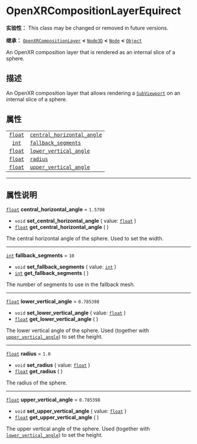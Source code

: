 <!-- ⚠ 请勿编辑本文件 ⚠ -->
<!-- 本文档使用脚本从 WeDot 引擎源码仓库生成。 -->
<!-- 生成脚本：https://github.com/WeDot-Engine/WeDot/tree/4.3/doc/tools/make_md.py； -->
<!-- 原文件：https://github.com/WeDot-Engine/WeDot/tree/4.3/modules/openxr/doc_classes/OpenXRCompositionLayerEquirect.xml。 -->

<div id="_class_openxrcompositionlayerequirect"></div>

# OpenXRCompositionLayerEquirect

**实验性：** This class may be changed or removed in future versions.

**继承：** [`OpenXRCompositionLayer`](class_openxrcompositionlayer.md) **<** [`Node3D`](class_node3d.md) **<** [`Node`](class_node.md) **<** [`Object`](class_object.md)

An OpenXR composition layer that is rendered as an internal slice of a sphere.

## 描述

An OpenXR composition layer that allows rendering a [`SubViewport`](class_subviewport.md) on an internal slice of a sphere.

## 属性

|||
|:-:|:--|
| [`float`](class_float.md) | [`central_horizontal_angle`](#class_openxrcompositionlayerequirect_property_central_horizontal_angle) | ``1.5708``   |
| [`int`](class_int.md)     | [`fallback_segments`](#class_openxrcompositionlayerequirect_property_fallback_segments)               | ``10``       |
| [`float`](class_float.md) | [`lower_vertical_angle`](#class_openxrcompositionlayerequirect_property_lower_vertical_angle)         | ``0.785398`` |
| [`float`](class_float.md) | [`radius`](#class_openxrcompositionlayerequirect_property_radius)                                     | ``1.0``      |
| [`float`](class_float.md) | [`upper_vertical_angle`](#class_openxrcompositionlayerequirect_property_upper_vertical_angle)         | ``0.785398`` |

<!-- rst-class:: classref-section-separator -->

---

## 属性说明

<div id="_class_openxrcompositionlayerequirect_property_central_horizontal_angle"></div>

[`float`](class_float.md) **central_horizontal_angle** = ``1.5708`` <div id="class_openxrcompositionlayerequirect_property_central_horizontal_angle"></div>

- `void` **set_central_horizontal_angle** ( value: [`float`](class_float.md) )
- [`float`](class_float.md) **get_central_horizontal_angle** ( )

The central horizontal angle of the sphere. Used to set the width.

<!-- rst-class:: classref-item-separator -->

---

<div id="_class_openxrcompositionlayerequirect_property_fallback_segments"></div>

[`int`](class_int.md) **fallback_segments** = ``10`` <div id="class_openxrcompositionlayerequirect_property_fallback_segments"></div>

- `void` **set_fallback_segments** ( value: [`int`](class_int.md) )
- [`int`](class_int.md) **get_fallback_segments** ( )

The number of segments to use in the fallback mesh.

<!-- rst-class:: classref-item-separator -->

---

<div id="_class_openxrcompositionlayerequirect_property_lower_vertical_angle"></div>

[`float`](class_float.md) **lower_vertical_angle** = ``0.785398`` <div id="class_openxrcompositionlayerequirect_property_lower_vertical_angle"></div>

- `void` **set_lower_vertical_angle** ( value: [`float`](class_float.md) )
- [`float`](class_float.md) **get_lower_vertical_angle** ( )

The lower vertical angle of the sphere. Used (together with [`upper_vertical_angle`](#class_openxrcompositionlayerequirect_property_upper_vertical_angle)) to set the height.

<!-- rst-class:: classref-item-separator -->

---

<div id="_class_openxrcompositionlayerequirect_property_radius"></div>

[`float`](class_float.md) **radius** = ``1.0`` <div id="class_openxrcompositionlayerequirect_property_radius"></div>

- `void` **set_radius** ( value: [`float`](class_float.md) )
- [`float`](class_float.md) **get_radius** ( )

The radius of the sphere.

<!-- rst-class:: classref-item-separator -->

---

<div id="_class_openxrcompositionlayerequirect_property_upper_vertical_angle"></div>

[`float`](class_float.md) **upper_vertical_angle** = ``0.785398`` <div id="class_openxrcompositionlayerequirect_property_upper_vertical_angle"></div>

- `void` **set_upper_vertical_angle** ( value: [`float`](class_float.md) )
- [`float`](class_float.md) **get_upper_vertical_angle** ( )

The upper vertical angle of the sphere. Used (together with [`lower_vertical_angle`](#class_openxrcompositionlayerequirect_property_lower_vertical_angle)) to set the height.

[^virtual]: 本方法通常需要用户覆盖才能生效。
[^const]: 本方法无副作用，不会修改该实例的任何成员变量。
[^vararg]: 本方法除了能接受在此处描述的参数外，还能够继续接受任意数量的参数。
[^constructor]: 本方法用于构造某个类型。
[^static]: 调用本方法无需实例，可直接使用类名进行调用。
[^operator]: 本方法描述的是使用本类型作为左操作数的有效运算符。
[^bitfield]: 这个值是由下列位标志构成位掩码的整数。
[^void]: 无返回值。
